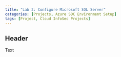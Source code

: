 ```yaml
---
title: "Lab 2: Configure Microsoft SQL Server"
categories: [Projects, Azure SOC Environment Setup] 
tags: [Project, Cloud InfoSec Projects]
---
```


## Header

Text
